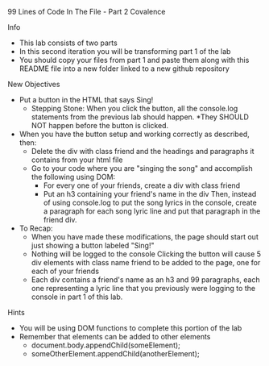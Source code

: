 99 Lines of Code In The File - Part 2
Covalence

Info
* This lab consists of two parts
* In this second iteration you will be transforming part 1 of the lab
* You should copy your files from part 1 and paste them along with this README file into a new folder linked to a new github repository

New Objectives
* Put a button in the HTML that says Sing!
    * Stepping Stone: When you click the button, all the console.log statements from the previous lab should happen. *They SHOULD NOT happen before the button is clicked.
* When you have the button setup and working correctly as described, then:
    * Delete the div with class friend and the headings and paragraphs it contains from your html file
    * Go to your code where you are "singing the song" and accomplish the following using DOM:
        * For every one of your friends, create a div with class friend
        * Put an h3 containing your friend's name in the div
        Then, instead of using console.log to put the song lyrics in the console, create a paragraph for each song lyric line and put that paragraph in the friend div.
* To Recap:
    * When you have made these modifications, the page should start out just showing a button labeled "Sing!"
    * Nothing will be logged to the console
    Clicking the button will cause 5 div elements with class name friend to be added to the page, one for each of your friends
    * Each div contains a friend's name as an h3 and 99 paragraphs, each one representing a lyric line that you previously were logging to the console in part 1 of this lab.

Hints
* You will be using DOM functions to complete this portion of the lab
* Remember that elements can be added to other elements
    * document.body.appendChild(someElement);
    * someOtherElement.appendChild(anotherElement);